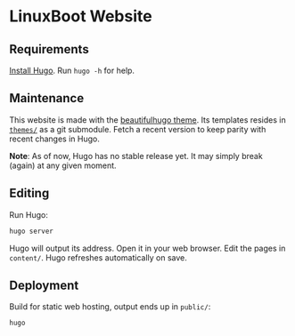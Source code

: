 # LinuxBoot Website

## Requirements

[Install Hugo](https://gohugo.io/installation/). Run `hugo -h` for help.

## Maintenance

This website is made with the
[beautifulhugo theme](https://github.com/halogenica/beautifulhugo).
Its templates resides in [`themes/`](themes/) as a git submodule.
Fetch a recent version to keep parity with recent changes in Hugo.

**Note**:
As of now, Hugo has no stable release yet.
It may simply break (again) at any given moment.

## Editing

Run Hugo:

```sh
hugo server
```

Hugo will output its address. Open it in your web browser.
Edit the pages in `content/`. Hugo refreshes automatically on save.

## Deployment

Build for static web hosting, output ends up in `public/`:

```sh
hugo
```
